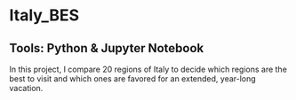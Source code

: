 # Italy_BES
## Tools: Python & Jupyter Notebook
In this project, I compare 20 regions of Italy to decide which regions are the best to visit and which ones are favored for an extended, year-long vacation.
